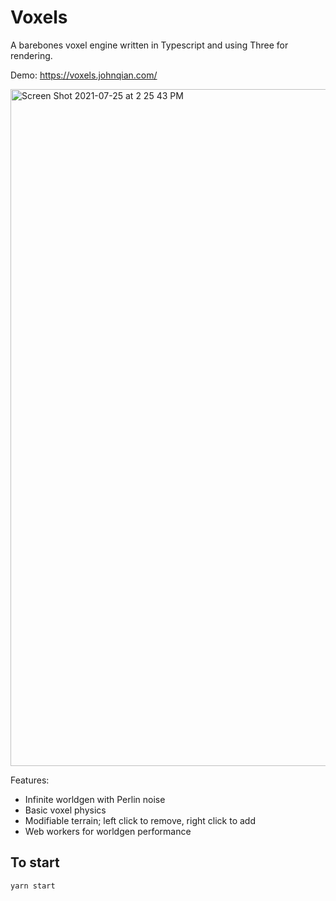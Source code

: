 # Voxels

A barebones voxel engine written in Typescript and using Three for rendering.

Demo: https://voxels.johnqian.com/

<img width="1083" alt="Screen Shot 2021-07-25 at 2 25 43 PM" src="https://user-images.githubusercontent.com/7032597/126913955-d2c95a93-a3fa-439b-b364-76c4b5b7350e.png">

Features:
- Infinite worldgen with Perlin noise
- Basic voxel physics
- Modifiable terrain; left click to remove, right click to add
- Web workers for worldgen performance


## To start

```
yarn start
```
